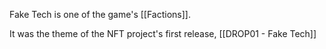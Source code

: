 
Fake Tech is one of the game's [[Factions]].

It was the theme of the NFT project's first release, [[DROP01 - Fake Tech]]


